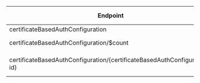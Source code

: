 | Endpoint | v1.0 | V1.0-Url | v1.0-Methods | beta | Beta-Url | Beta-Methods | Path | Root | Children | Segment |
| ----------| ----------| ----------| ----------| ----------| ----------| ----------| ----------| ----------| ----------| ----------|
| certificateBasedAuthConfiguration| True| https://graph.microsoft.com/v1.0/certificateBasedAuthConfiguration| Get Post| True| https://graph.microsoft.com/beta/certificateBasedAuthConfiguration| Get Post| certificateBasedAuthConfiguration| certificateBasedAuthConfiguration| 2| certificateBasedAuthConfiguration|
| certificateBasedAuthConfiguration/$count| True| https://graph.microsoft.com/v1.0/certificateBasedAuthConfiguration/$count| Get| True| https://graph.microsoft.com/beta/certificateBasedAuthConfiguration/$count| Get| certificateBasedAuthConfiguration $count| certificateBasedAuthConfiguration| 0| $count|
| certificateBasedAuthConfiguration/{certificateBasedAuthConfiguration-id}| True| https://graph.microsoft.com/v1.0/certificateBasedAuthConfiguration/{certificateBasedAuthConfiguration-id}| Get Patch Delete| True| https://graph.microsoft.com/beta/certificateBasedAuthConfiguration/{certificateBasedAuthConfiguration-id}| Get Patch Delete| certificateBasedAuthConfiguration {certificateBasedAuthConfiguration-id}| certificateBasedAuthConfiguration| 0| {certificateBasedAuthConfiguration-id}|

